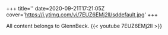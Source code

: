 +++
title=''
date=2020-09-21T17:21:05Z
cover='https://i.ytimg.com/vi/7EUZ6EMj2lI/sddefault.jpg'
+++

All content belongs to GlennBeck.
{{< youtube 7EUZ6EMj2lI >}}
